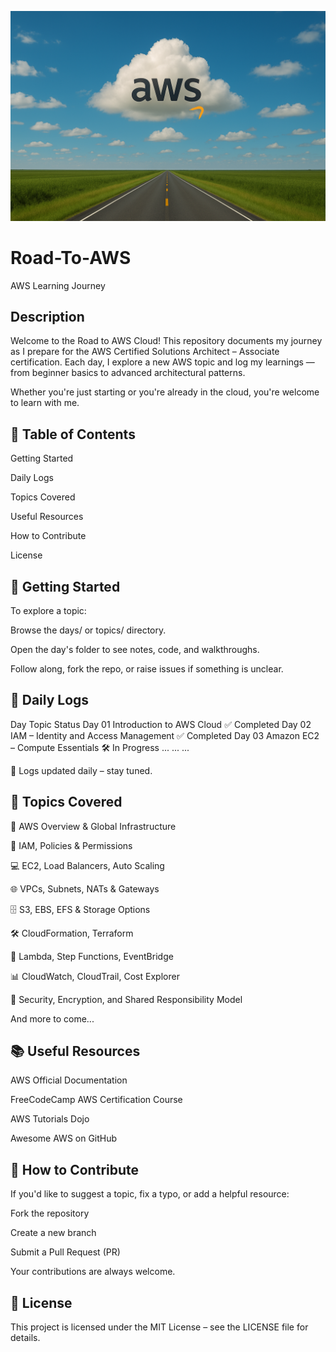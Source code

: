 <p align="center">
  <img src="https://github.com/Gaturu/Road-To-AWS/blob/prod/Road%20To%20AWS.png?raw=true" alt="Road to AWS Cloud" width="800"/>
</p>

# Road-To-AWS

  <p>AWS Learning Journey</p>
</div>

## Description

Welcome to the Road to AWS Cloud!
This repository documents my journey as I prepare for the AWS Certified Solutions Architect – Associate certification. Each day, I explore a new AWS topic and log my learnings — from beginner basics to advanced architectural patterns.

Whether you're just starting or you're already in the cloud, you're welcome to learn with me.

## 🧭 Table of Contents
Getting Started

Daily Logs

Topics Covered

Useful Resources

How to Contribute

License

## 🚦 Getting Started
To explore a topic:

Browse the days/ or topics/ directory.

Open the day's folder to see notes, code, and walkthroughs.

Follow along, fork the repo, or raise issues if something is unclear.

 ## 📅 Daily Logs
Day	Topic	Status
Day 01	Introduction to AWS Cloud	✅ Completed
Day 02	IAM – Identity and Access Management	✅ Completed
Day 03	Amazon EC2 – Compute Essentials	🛠️ In Progress
...	...	...

🧠 Logs updated daily – stay tuned.

## 📌 Topics Covered
🧭 AWS Overview & Global Infrastructure

🔐 IAM, Policies & Permissions

💻 EC2, Load Balancers, Auto Scaling

🌐 VPCs, Subnets, NATs & Gateways

🗄️ S3, EBS, EFS & Storage Options

🛠️ CloudFormation, Terraform

🧬 Lambda, Step Functions, EventBridge

📊 CloudWatch, CloudTrail, Cost Explorer

🔐 Security, Encryption, and Shared Responsibility Model

And more to come...

## 📚 Useful Resources
AWS Official Documentation

FreeCodeCamp AWS Certification Course

AWS Tutorials Dojo

Awesome AWS on GitHub

## 🤝 How to Contribute
If you'd like to suggest a topic, fix a typo, or add a helpful resource:

Fork the repository

Create a new branch

Submit a Pull Request (PR)

Your contributions are always welcome.

## 📜 License
This project is licensed under the MIT License – see the LICENSE file for details.

